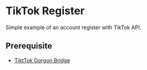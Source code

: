 # TikTok Register

Simple example of an account register with TikTok API.

## Prerequisite

- [TiktTok Gorgon Bridge](https://github.com/SebastienWae/tiktok-gorgon-bridge)

